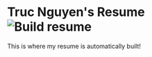 # Truc Nguyen's Resume ![Build resume](https://github.com/trucngn/resume/workflows/Build%20resume/badge.svg?branch=main)

This is where my resume is automatically built!